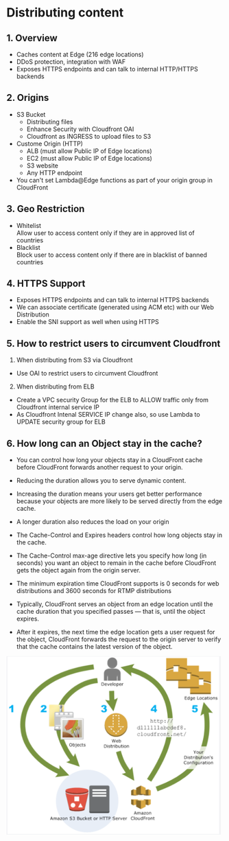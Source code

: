 # Distributing content
## 1. Overview		
- Caches content at Edge (216 edge locations)		
- DDoS protection, integration with WAF		
- Exposes HTTPS endpoints and can talk to internal HTTP/HTTPS backends		

## 2. Origins		
- S3 Bucket		
  - Distributing files		
  - Enhance Security with Cloudfront OAI		
  - Cloudfront as INGRESS to upload files to S3		
- Custome Origin (HTTP)		
  - ALB (must allow Public IP of Edge locations)		
  - EC2 (must allow Public IP of Edge locations)		
  - S3 website		
  - Any HTTP endpoint 		
- You can't set Lambda@Edge functions as part of your origin group in CloudFront		
## 3. Geo Restriction		
- Whitelist		
Allow user to access content only if they are in approved list of countries		
- Blacklist		
Block user to access content only if there are in blacklist of banned countries		
## 4. HTTPS Support		
- Exposes HTTPS endpoints and can talk to internal HTTPS backends		
- We can associate certificate (generated using ACM etc) with our Web Distribution		
- Enable the SNI support as well when using HTTPS		
## 5. How to restrict users to circumvent Cloudfront
1. When distributing from S3  via Cloudfront
- Use OAI to restrict users to circumvent Cloudfront											
2. When distributing from ELB											
- Create a VPC security Group for the ELB to ALLOW traffic only from Cloudfront internal service IP											
- As Cloudfront Intenal SERVICE IP change also, so use Lambda to UPDATE security group for ELB											
## 6. How long can an Object stay in the cache?											
- You can control how long your objects stay in a CloudFront cache before CloudFront forwards another request to your origin. 
- Reducing the duration allows you to serve dynamic content. 
- Increasing the duration means your users get better performance because your objects are more likely to be served directly from the edge cache. 
- A longer duration also reduces the load on your origin
- The Cache-Control and Expires headers control how long objects stay in the cache. 
- The Cache-Control max-age directive lets you specify how long (in seconds) you want an object to remain in the cache before CloudFront gets the object again from the origin server.

- The minimum expiration time CloudFront supports is 0 seconds for web distributions and 3600 seconds for RTMP distributions
- Typically, CloudFront serves an object from an edge location until the cache duration that you specified passes — that is, until the object expires. 
- After it expires, the next time the edge location gets a user request for the object, CloudFront forwards the request to the origin server to verify that the cache contains the latest version of the object. 
<img src="images/1.png" width=500>
